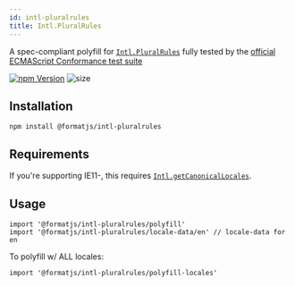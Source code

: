 ```yaml
---
id: intl-pluralrules
title: Intl.PluralRules
---
```


A spec-compliant polyfill for [`Intl.PluralRules`](https://developer.mozilla.org/en-US/docs/Web/JavaScript/Reference/Global_Objects/PluralRules) fully tested by the [official ECMAScript Conformance test suite](https://github.com/tc39/test262)

[![npm Version](https://img.shields.io/npm/v/@formatjs/intl-pluralrules.svg?style=flat-square)](https://www.npmjs.org/package/@formatjs/intl-pluralrules) ![size](https://badgen.net/bundlephobia/minzip/@formatjs/intl-pluralrules)

## Installation

```
npm install @formatjs/intl-pluralrules
```

## Requirements

If you're supporting IE11-, this requires [`Intl.getCanonicalLocales`](intl-getcanonicallocales.md).

## Usage

```tsx
import '@formatjs/intl-pluralrules/polyfill'
import '@formatjs/intl-pluralrules/locale-data/en' // locale-data for en
```

To polyfill w/ ALL locales:

```tsx
import '@formatjs/intl-pluralrules/polyfill-locales'
```
